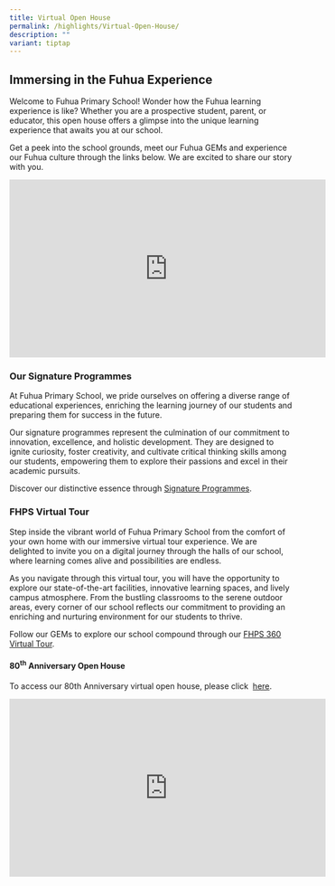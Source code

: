 ```yaml
---
title: Virtual Open House
permalink: /highlights/Virtual-Open-House/
description: ""
variant: tiptap
---
```

<h2><strong>Immersing in the Fuhua Experience</strong></h2>
<p>Welcome to Fuhua Primary School! Wonder how the Fuhua learning experience
is like? Whether you are a prospective student, parent, or educator, this
open house offers a glimpse into the unique learning experience that awaits
you at our school.</p>
<p>Get a peek into the school grounds, meet our Fuhua GEMs and experience
our Fuhua culture through the links below. We are excited to share our
story with you.</p>
<div class="iframe-wrapper">
<iframe height="315" width="560" allowfullscreen="true" frameborder="0" src="https://www.youtube.com/embed/mJd0PzZ73UM?si=dfmu4kYa_gPjtPys"></iframe>
</div>
<h3>Our Signature Programmes</h3>
<p>At Fuhua Primary School, we pride ourselves on offering a diverse range
of educational experiences, enriching the learning journey of our students
and preparing them for success in the future.</p>
<p>Our signature programmes represent the culmination of our commitment to
innovation, excellence, and holistic development. They are designed to
ignite curiosity, foster creativity, and cultivate critical thinking skills
among our students, empowering them to explore their passions and excel
in their academic pursuits.</p>
<p>Discover our distinctive essence through <a href="https://www.fuhuapri.moe.edu.sg/fuhua-experience/signature-programmes/" rel="noopener noreferrer nofollow" target="_blank">Signature Programmes</a>.</p>
<h3>FHPS Virtual Tour</h3>
<p>Step inside the vibrant world of Fuhua Primary School from the comfort
of your own home with our immersive virtual tour experience. We are delighted
to invite you on a digital journey through the halls of our school, where
learning comes alive and possibilities are endless.</p>
<p>As you navigate through this virtual tour, you will have the opportunity
to explore our state-of-the-art facilities, innovative learning spaces,
and lively campus atmosphere. From the bustling classrooms to the serene
outdoor areas, every corner of our school reflects our commitment to providing
an enriching and nurturing environment for our students to thrive.</p>
<p>Follow our GEMs to explore our school compound through our <a href="https://4d.silversea-media.com/view/fhps360tour/#/" rel="noopener noreferrer nofollow" target="_blank">FHPS 360 Virtual Tour</a>.</p>
<h4>80<sup>th</sup> Anniversary Open House</h4>
<p>To access our 80th Anniversary virtual open house, please click&nbsp;
<a href="https://www.youtube.com/watch?v=nDVJfZ4A4W4" rel="noopener noreferrer nofollow" target="_blank">here</a>.</p>
<div class="iframe-wrapper">
<iframe height="315" width="560" allowfullscreen="true" frameborder="0" src="https://www.youtube.com/embed/bL8rO1XuvDM?si=aChhicYn32WsW8xd"></iframe>
</div>
<p></p>
<p></p>